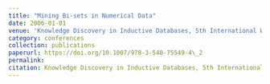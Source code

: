 ```yaml
---
title: "Mining Bi-sets in Numerical Data"
date: 2006-01-01
venue: 'Knowledge Discovery in Inductive Databases, 5th International Workshop, {KDID} 2006, Berlin, Germany, September 18, 2006, Revised Selected and Invited Papers'
category: conferences
collection: publications
paperurl: https://doi.org/10.1007/978-3-540-75549-4\_2
permalink: 
citation: Knowledge Discovery in Inductive Databases, 5th International Workshop, KDID 2006, Berlin, Germany, September 18, 2006, Revised Selected and Invited Papers.
---
```

